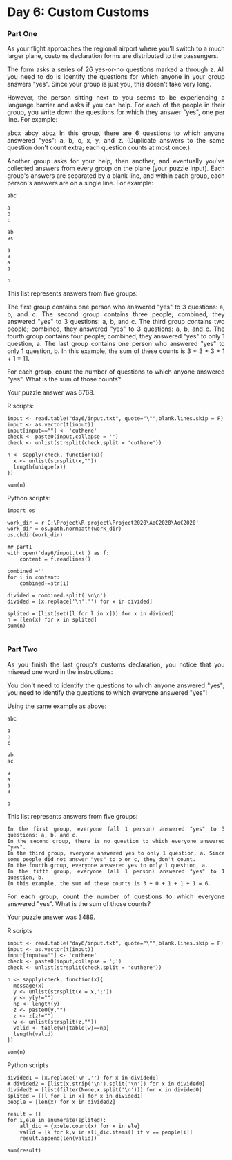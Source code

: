 Day 6: Custom Customs
==============
<div align="justify">

### Part One
As your flight approaches the regional airport where you'll switch to a much larger plane, customs declaration forms are distributed to the passengers.

The form asks a series of 26 yes-or-no questions marked a through z. All you need to do is identify the questions for which anyone in your group answers "yes". Since your group is just you, this doesn't take very long.

However, the person sitting next to you seems to be experiencing a language barrier and asks if you can help. For each of the people in their group, you write down the questions for which they answer "yes", one per line. For example:

abcx
abcy
abcz
In this group, there are 6 questions to which anyone answered "yes": a, b, c, x, y, and z. (Duplicate answers to the same question don't count extra; each question counts at most once.)

Another group asks for your help, then another, and eventually you've collected answers from every group on the plane (your puzzle input). Each group's answers are separated by a blank line, and within each group, each person's answers are on a single line. For example:

```
abc

a
b
c

ab
ac

a
a
a
a

b
```

This list represents answers from five groups:

The first group contains one person who answered "yes" to 3 questions: a, b, and c.
The second group contains three people; combined, they answered "yes" to 3 questions: a, b, and c.
The third group contains two people; combined, they answered "yes" to 3 questions: a, b, and c.
The fourth group contains four people; combined, they answered "yes" to only 1 question, a.
The last group contains one person who answered "yes" to only 1 question, b.
In this example, the sum of these counts is 3 + 3 + 3 + 1 + 1 = 11.

For each group, count the number of questions to which anyone answered "yes". What is the sum of those counts?

Your puzzle answer was 6768.

R scripts:

```{r}
input <- read.table("day6/input.txt", quote="\"",blank.lines.skip = F)
input <- as.vector(t(input))
input[input==""] <- 'cuthere'
check <- paste0(input,collapse = '')
check <- unlist(strsplit(check,split = 'cuthere'))

n <- sapply(check, function(x){
  x <- unlist(strsplit(x,""))
  length(unique(x))
})

sum(n)
```

Python scripts:
```
import os

work_dir = r'C:\Project\R project\Project2020\AoC2020\AoC2020'
work_dir = os.path.normpath(work_dir)
os.chdir(work_dir)

## part1
with open('day6/input.txt') as f:
    content = f.readlines()

combined =''
for i in content:
    combined+=str(i)

divided = combined.split('\n\n')
divided = [x.replace('\n','') for x in divided]

splited = [list(set([l for l in x])) for x in divided]
n = [len(x) for x in splited]
sum(n)


```


### Part Two
As you finish the last group's customs declaration, you notice that you misread one word in the instructions:

You don't need to identify the questions to which anyone answered "yes"; you need to identify the questions to which everyone answered "yes"!

Using the same example as above:

```
abc

a
b
c

ab
ac

a
a
a
a

b
```

This list represents answers from five groups:

```
In the first group, everyone (all 1 person) answered "yes" to 3 questions: a, b, and c.
In the second group, there is no question to which everyone answered "yes".
In the third group, everyone answered yes to only 1 question, a. Since some people did not answer "yes" to b or c, they don't count.
In the fourth group, everyone answered yes to only 1 question, a.
In the fifth group, everyone (all 1 person) answered "yes" to 1 question, b.
In this example, the sum of these counts is 3 + 0 + 1 + 1 + 1 = 6.
```

For each group, count the number of questions to which everyone answered "yes". What is the sum of those counts?

Your puzzle answer was 3489.

R scripts

```{r}
input <- read.table("day6/input.txt", quote="\"",blank.lines.skip = F)
input <- as.vector(t(input))
input[input==""] <- 'cuthere'
check <- paste0(input,collapse = ';')
check <- unlist(strsplit(check,split = 'cuthere'))

n <- sapply(check, function(x){
  message(x)
  y <- unlist(strsplit(x = x,';'))
  y <- y[y!=""]
  np <- length(y)
  z <- paste0(y,"")
  z <- z[z!=""]
  w <- unlist(strsplit(z,""))
  valid <- table(w)[table(w)==np]
  length(valid)
})

sum(n)

```

Python scripts

```
divided1 = [x.replace('\n','') for x in divided0]
# divided2 = [list(x.strip('\n').split('\n')) for x in divided0]
divided2 = [list(filter(None,x.split('\n'))) for x in divided0]
splited = [[l for l in x] for x in divided1]
people = [len(x) for x in divided2]

result = []
for i,ele in enumerate(splited):
    all_dic = {x:ele.count(x) for x in ele}
    valid = [k for k,v in all_dic.items() if v == people[i]]
    result.append(len(valid))
    
sum(result)
```


</div>